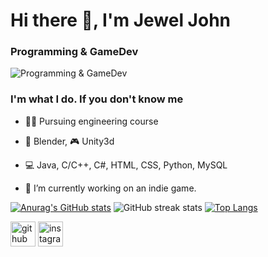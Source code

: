# Hi there 👋, I'm Jewel John
### Programming & GameDev
![Programming & GameDev](https://arturssmirnovs.github.io/github-profile-readme-generator/images/banner.png)

### I'm what I do. If you don't know me 
- 👨‍🔧 Pursuing engineering course
- 🚀 Blender, 🎮 Unity3d
- 💻 Java, C/C++, C#, HTML, CSS, Python, MySQL

- 🔭 I’m currently working on an indie game. 

[![Anurag's GitHub stats](https://github-readme-stats.vercel.app/api?username=jewelvjohn&show_icons=true&theme=gotham)](https://github.com/anuraghazra/github-readme-stats)     ![GitHub streak stats](https://streak-stats.demolab.com/?user=jewelvjohn&theme=gotham)
[![Top Langs](https://github-readme-stats.vercel.app/api/top-langs/?username=jewelvjohn&theme=gotham)](https://github.com/anuraghazra/github-readme-stats)  

[<img src='https://cdn.jsdelivr.net/npm/simple-icons@3.0.1/icons/github.svg' alt='github' height='40'>](https://github.com/jewelvjohn.github.io)  [<img src='https://cdn.jsdelivr.net/npm/simple-icons@3.0.1/icons/instagram.svg' alt='instagram' height='40'>](https://www.instagram.com/jewelvjohn/)  
